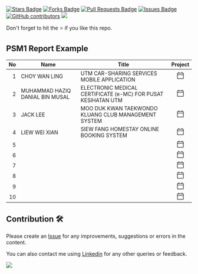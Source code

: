 <a href="https://github.com/drshahizan/undergraduate-project/stargazers"><img src="https://img.shields.io/github/stars/drshahizan/undergraduate-project" alt="Stars Badge"/></a>
<a href="https://github.com/drshahizan/undergraduate-project/network/members"><img src="https://img.shields.io/github/forks/drshahizan/undergraduate-project" alt="Forks Badge"/></a>
<a href="https://github.com/drshahizan/undergraduate-project/pulls"><img src="https://img.shields.io/github/issues-pr/drshahizan/undergraduate-project" alt="Pull Requests Badge"/></a>
<a href="https://github.com/drshahizan/undergraduate-project/issues"><img src="https://img.shields.io/github/issues/drshahizan/undergraduate-project" alt="Issues Badge"/></a>
<a href="https://github.com/drshahizan/undergraduate-project/graphs/contributors"><img alt="GitHub contributors" src="https://img.shields.io/github/contributors/drshahizan/undergraduate-project?color=2b9348"></a>
![](https://visitor-badge.glitch.me/badge?page_id=drshahizan/undergraduate-project)

Don't forget to hit the :star: if you like this repo.

## PSM1 Report Example

| No | Name | Title | Project |
| -----: | ----- | ------ | :------: |
| 1 | CHOY WAN LING | UTM CAR-SHARING SERVICES MOBILE APPLICATION | <a href="" ><img src="../images/calendar-24.svg" width="20px" height="20px" ></a> |
| 2 | MUHAMMAD HAZIQ DANIAL BIN MUSAL | ELECTRONIC MEDICAL CERTIFICATE (e-MC) FOR PUSAT KESIHATAN UTM  | <a href="" ><img src="../images/calendar-24.svg" width="20px" height="20px" ></a> |
| 3 | JACK LEE | MOO DUK KWAN TAEKWONDO KLUANG CLUB MANAGEMENT SYSTEM  | <a href="" ><img src="../images/calendar-24.svg" width="20px" height="20px" ></a> |
| 4 | LIEW WEI XIAN | SIEW FANG HOMESTAY ONLINE BOOKING SYSTEM | <a href="" ><img src="../images/calendar-24.svg" width="20px" height="20px" ></a> |
| 5 |  |   | <a href="" ><img src="../images/calendar-24.svg" width="20px" height="20px" ></a> |
| 6 |  |   | <a href="" ><img src="../images/calendar-24.svg" width="20px" height="20px" ></a> |
| 7 |  |   | <a href="" ><img src="../images/calendar-24.svg" width="20px" height="20px" ></a> |
| 8 |  |   | <a href="" ><img src="../images/calendar-24.svg" width="20px" height="20px" ></a> |
| 9 |  |   | <a href="" ><img src="../images/calendar-24.svg" width="20px" height="20px" ></a> |
| 10 |  |   | <a href="" ><img src="../images/calendar-24.svg" width="20px" height="20px" ></a> |

## Contribution 🛠️
Please create an [Issue](https://github.com/drshahizan/undergraduate-project/issues) for any improvements, suggestions or errors in the content.

You can also contact me using [Linkedin](https://www.linkedin.com/in/drshahizan/) for any other queries or feedback.

![](https://visitor-badge.glitch.me/badge?page_id=drshahizan)

